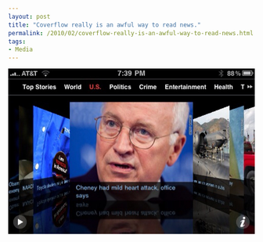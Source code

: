 ```yaml
---
layout: post
title: "Coverflow really is an awful way to read news."
permalink: /2010/02/coverflow-really-is-an-awful-way-to-read-news.html
tags:
- Media
---
```


![Coverflow news](/assets/2010/coverflow-news.jpg)